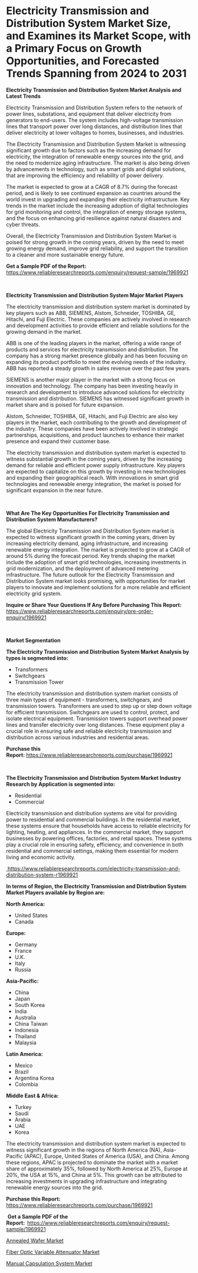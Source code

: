 <p><h1>Electricity Transmission and Distribution System Market Size, and Examines its Market Scope, with a Primary Focus on Growth Opportunities, and Forecasted Trends Spanning from 2024 to 2031</h1></p><p><strong>Electricity Transmission and Distribution System Market Analysis and Latest Trends</strong></p>
<p><p>Electricity Transmission and Distribution System refers to the network of power lines, substations, and equipment that deliver electricity from generators to end-users. The system includes high-voltage transmission lines that transport power over long distances, and distribution lines that deliver electricity at lower voltages to homes, businesses, and industries.</p><p>The Electricity Transmission and Distribution System Market is witnessing significant growth due to factors such as the increasing demand for electricity, the integration of renewable energy sources into the grid, and the need to modernize aging infrastructure. The market is also being driven by advancements in technology, such as smart grids and digital solutions, that are improving the efficiency and reliability of power delivery.</p><p>The market is expected to grow at a CAGR of 8.7% during the forecast period, and is likely to see continued expansion as countries around the world invest in upgrading and expanding their electricity infrastructure. Key trends in the market include the increasing adoption of digital technologies for grid monitoring and control, the integration of energy storage systems, and the focus on enhancing grid resilience against natural disasters and cyber threats.</p><p>Overall, the Electricity Transmission and Distribution System Market is poised for strong growth in the coming years, driven by the need to meet growing energy demand, improve grid reliability, and support the transition to a cleaner and more sustainable energy future.</p></p>
<p><strong>Get a Sample PDF of the Report:&nbsp;</strong> <a href="https://www.reliableresearchreports.com/enquiry/request-sample/1969921">https://www.reliableresearchreports.com/enquiry/request-sample/1969921</a></p>
<p>&nbsp;</p>
<p><strong>Electricity Transmission and Distribution System Major Market Players</strong></p>
<p><p>The electricity transmission and distribution system market is dominated by key players such as ABB, SIEMENS, Alstom, Schneider, TOSHIBA, GE, Hitachi, and Fuji Electric. These companies are actively involved in research and development activities to provide efficient and reliable solutions for the growing demand in the market.</p><p>ABB is one of the leading players in the market, offering a wide range of products and services for electricity transmission and distribution. The company has a strong market presence globally and has been focusing on expanding its product portfolio to meet the evolving needs of the industry. ABB has reported a steady growth in sales revenue over the past few years.</p><p>SIEMENS is another major player in the market with a strong focus on innovation and technology. The company has been investing heavily in research and development to introduce advanced solutions for electricity transmission and distribution. SIEMENS has witnessed significant growth in market share and is poised for future expansion.</p><p>Alstom, Schneider, TOSHIBA, GE, Hitachi, and Fuji Electric are also key players in the market, each contributing to the growth and development of the industry. These companies have been actively involved in strategic partnerships, acquisitions, and product launches to enhance their market presence and expand their customer base.</p><p>The electricity transmission and distribution system market is expected to witness substantial growth in the coming years, driven by the increasing demand for reliable and efficient power supply infrastructure. Key players are expected to capitalize on this growth by investing in new technologies and expanding their geographical reach. With innovations in smart grid technologies and renewable energy integration, the market is poised for significant expansion in the near future.</p></p>
<p>&nbsp;</p>
<p><strong>What Are The Key Opportunities For Electricity Transmission and Distribution System Manufacturers?</strong></p>
<p><p>The global Electricity Transmission and Distribution System market is expected to witness significant growth in the coming years, driven by increasing electricity demand, aging infrastructure, and increasing renewable energy integration. The market is projected to grow at a CAGR of around 5% during the forecast period. Key trends shaping the market include the adoption of smart grid technologies, increasing investments in grid modernization, and the deployment of advanced metering infrastructure. The future outlook for the Electricity Transmission and Distribution System market looks promising, with opportunities for market players to innovate and implement solutions for a more reliable and efficient electricity grid system.</p></p>
<p><strong>Inquire or Share Your Questions If Any Before Purchasing This Report:</strong> <a href="https://www.reliableresearchreports.com/enquiry/pre-order-enquiry/1969921">https://www.reliableresearchreports.com/enquiry/pre-order-enquiry/1969921</a></p>
<p>&nbsp;</p>
<p><strong>Market Segmentation</strong></p>
<p><strong>The Electricity Transmission and Distribution System Market Analysis by types is segmented into:</strong></p>
<p><ul><li>Transformers</li><li>Switchgears</li><li>Transmission Tower</li></ul></p>
<p><p>The electricity transmission and distribution system market consists of three main types of equipment - transformers, switchgears, and transmission towers. Transformers are used to step up or step down voltage for efficient transmission. Switchgears are used to control, protect, and isolate electrical equipment. Transmission towers support overhead power lines and transfer electricity over long distances. These equipment play a crucial role in ensuring safe and reliable electricity transmission and distribution across various industries and residential areas.</p></p>
<p><strong>Purchase this Report:&nbsp;</strong><a href="https://www.reliableresearchreports.com/purchase/1969921">https://www.reliableresearchreports.com/purchase/1969921</a></p>
<p>&nbsp;</p>
<p><strong>The Electricity Transmission and Distribution System Market Industry Research by Application is segmented into:</strong></p>
<p><ul><li>Residential</li><li>Commercial</li></ul></p>
<p><p>Electricity transmission and distribution systems are vital for providing power to residential and commercial buildings. In the residential market, these systems ensure that households have access to reliable electricity for lighting, heating, and appliances. In the commercial market, they support businesses by powering offices, factories, and retail spaces. These systems play a crucial role in ensuring safety, efficiency, and convenience in both residential and commercial settings, making them essential for modern living and economic activity.</p></p>
<p><a href="https://www.reliableresearchreports.com/electricity-transmission-and-distribution-system-r1969921">&nbsp;https://www.reliableresearchreports.com/electricity-transmission-and-distribution-system-r1969921</a></p>
<p><strong>In terms of Region, the Electricity Transmission and Distribution System Market Players available by Region are:</strong></p>
<p>
    <p> <strong> North America: </strong>
        <ul>
            <li>United States</li>
            <li>Canada</li>
        </ul>
        </p> 
    <p> <strong> Europe: </strong>
        <ul>
            <li>Germany</li>
            <li>France</li>
            <li>U.K.</li>
            <li>Italy</li>
            <li>Russia</li>
        </ul>
        </p> 
    <p> <strong> Asia-Pacific: </strong>
        <ul>
            <li>China</li>
            <li>Japan</li>
            <li>South Korea</li>
            <li>India</li>
            <li>Australia</li>
            <li>China Taiwan</li>
            <li>Indonesia</li>
            <li>Thailand</li>
            <li>Malaysia</li>
        </ul>
        </p> 
    <p> <strong> Latin America: </strong>
        <ul>
            <li>Mexico</li>
            <li>Brazil</li>
            <li>Argentina Korea</li>
            <li>Colombia</li>
        </ul>
        </p> 
    <p> <strong> Middle East & Africa: </strong>
        <ul>
            <li>Turkey</li>
            <li>Saudi</li>
            <li>Arabia</li>
            <li>UAE</li>
            <li>Korea</li>
        </ul>
    </p>
    </p>
<p><p>The electricity transmission and distribution system market is expected to witness significant growth in the regions of North America (NA), Asia-Pacific (APAC), Europe, United States of America (USA), and China. Among these regions, APAC is projected to dominate the market with a market share of approximately 35%, followed by North America at 25%, Europe at 20%, the USA at 15%, and China at 5%. This growth can be attributed to increasing investments in upgrading infrastructure and integrating renewable energy sources into the grid.</p></p>
<p><strong>Purchase this Report: </strong><a href="https://www.reliableresearchreports.com/purchase/1969921">https://www.reliableresearchreports.com/purchase/1969921</a></p>
<p>&nbsp;<strong>Get a Sample PDF of the Report:&nbsp;&nbsp;</strong><a href="https://www.reliableresearchreports.com/enquiry/request-sample/1969921">https://www.reliableresearchreports.com/enquiry/request-sample/1969921</a></p>
<p><strong></strong></p>
<p><p><a href="https://github.com/BryceTownsendr/Market-Research-Report-List-5/blob/main/annealed-wafer-market.md">Annealed Wafer Market</a></p><p><a href="https://github.com/caicuccucga/Market-Research-Report-List-1/blob/main/fiber-optic-variable-attenuator-market.md">Fiber Optic Variable Attenuator Market</a></p><p><a href="https://view.publitas.com/reportprime-1/global-manual-capsulation-system-market-status-2024-2031-and-forecast-by-region-product-end-use/">Manual Capsulation System Market</a></p></p>